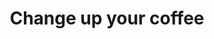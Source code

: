 ---
title: Change up your coffee
subtag: Adding dairy milk to your tea of coffee can <stron><em>triple</em></strong> the carbon footprint of each cup you drink. So if you add milk to your brew, try switching to oat or soy based alternatives instead.
shortName: coffee
tags:
    - homepage
thumbnail: { 
    src: "./src/_includes/img/actions/coffee.jpg", 
    alt: "Person pouring oat milk into black coffee.",
    caption: <span>Photo by <a href="https://unsplash.com/@mors_dreng?utm_source=unsplash&amp;utm_medium=referral&amp;utm_content=creditCopyText">Hjalte Gregersen</a> on <a href="https://unsplash.com/s/photos/oat-milk?utm_source=unsplash&amp;utm_medium=referral&amp;utm_content=creditCopyText">Unsplash</a></span>
}
contributors:
    - 
        - display: "Fershad"
        - twitter: "@fershad"
        - github: "fishintaiwan"
---